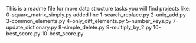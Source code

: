 This is a readme file for more data structure tasks
you will find projects like:
0-square_matrix_simply.py
added line
1-search_replace.py
2-uniq_add.py
3-common_elements.py
4-only_diff_elements.py
5-number_keys.py
7-update_dictionary.py
8-simple_delete.py
9-multiply_by_2.py
10-best_score.py
10-best_score.py
